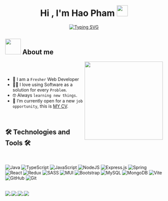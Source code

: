 <h1 align="center">Hi , I'm Hao Pham <img src="https://media.giphy.com/media/hvRJCLFzcasrR4ia7z/giphy.gif" width="35"></h1>
<p align="center">
  <a href="https://git.io/typing-svg"><img src="https://readme-typing-svg.herokuapp.com?font=Time+New+Roman&size=25&pause=1000&color=37F727&center=true&vCenter=true&width=600&height=100&lines=Web+Developer;Backend+Developer;Frontend+Developer" alt="Typing SVG" /></a>
</p>

<h2 align="left"> <picture><img src = "https://github.com/7oSkaaa/7oSkaaa/blob/main/Images/about_me.gif?raw=true" width = 50px></picture> About me</h2>

<picture> <img align="right" src="https://github.com/7oSkaaa/7oSkaaa/blob/main/Images/Right_Side.gif?raw=true" width = 250px></picture>

<br><br>

- :school: I am a `Fresher` Web Developer
- :technologist: I love using Software as a solution for every `Problem`.
- :nerd_face: Always `learning new things`.
- :thinking: I’m currently open for a new `job opportunity`, this is [MY CV](https://cv-haofphm4426s-projects.vercel.app/).
<br>

<h2 align="left">🛠 Technologies and Tools 🛠</h2>
<br>

<!-- https://simpleicons.org/ -->
![Java](https://img.shields.io/badge/java-%23ED8B00.svg?style=flat-square&logo=openjdk&logoColor=white) 
![TypeScript](https://img.shields.io/badge/typescript-%23007ACC.svg?style=flat-square&logo=typescript&logoColor=white) 
![JavaScript](https://img.shields.io/badge/javascript-%23323330.svg?style=flat-square&logo=javascript&logoColor=%23F7DF1E) 
![NodeJS](https://img.shields.io/badge/node.js-6DA55F?style=flat-square&logo=node.js&logoColor=white) 
![Express.js](https://img.shields.io/badge/express.js-%23404d59.svg?style=flat-square&logo=express&logoColor=%2361DAFB) 
![Spring](https://img.shields.io/badge/spring-%236DB33F.svg?style=flat-square&logo=spring&logoColor=white) 
![React](https://img.shields.io/badge/react-%2320232a.svg?style=flat-square&logo=react&logoColor=%2361DAFB) 
![Redux](https://img.shields.io/badge/redux-%23593d88.svg?style=flat-square&logo=redux&logoColor=white) 
![SASS](https://img.shields.io/badge/SASS-hotpink.svg?style=flat-square&logo=SASS&logoColor=white) 
![MUI](https://img.shields.io/badge/MUI-%230081CB.svg?style=flat-square&logo=mui&logoColor=white) 
![Bootstrap](https://img.shields.io/badge/bootstrap-%238511FA.svg?style=flat-square&logo=bootstrap&logoColor=white) 
![MySQL](https://img.shields.io/badge/mysql-4479A1.svg?style=flat-square&logo=mysql&logoColor=white) 
![MongoDB](https://img.shields.io/badge/MongoDB-%234ea94b.svg?style=flat-square&logo=mongodb&logoColor=white)
![Vite](https://img.shields.io/badge/vite-%23646CFF.svg?style=flat-square&logo=vite&logoColor=white) 
![GitHub](https://img.shields.io/badge/github-%23121011.svg?style=flat-square&logo=github&logoColor=white) 
![Git](https://img.shields.io/badge/git-%23F05033.svg?style=flat-square&logo=git&logoColor=white)

<br>

<a href="https://github.com/Haofphm4426/ToDoList-app">
  <!-- Change the `github-readme-stats.anuraghazra1.vercel.app` to `github-readme-stats.vercel.app`  -->
  <img align="center" src="https://github-readme-stats.anuraghazra1.vercel.app/api/pin/?username=Haofphm4426&repo=ToDoList-app&theme=cobalt" />
</a>
<a href="https://github.com/Haofphm4426/Real-Estate-Management-System-Webiste">
  <!-- Change the `github-readme-stats.anuraghazra1.vercel.app` to `github-readme-stats.vercel.app`  -->
  <img align="center" src="https://github-readme-stats.anuraghazra1.vercel.app/api/pin/?username=Haofphm4426&repo=Real-Estate-Management-System-Webiste&theme=merko" />
</a>
<a href="https://github.com/Haofphm4426/CV">
  <!-- Change the `github-readme-stats.anuraghazra1.vercel.app` to `github-readme-stats.vercel.app`  -->
  <img align="center" src="https://github-readme-stats.anuraghazra1.vercel.app/api/pin/?username=Haofphm4426&repo=CV&theme=radical" />
</a> 
<a href="https://github.com/Haofphm4426/Lamborghini-Web">
  <!-- Change the `github-readme-stats.anuraghazra1.vercel.app` to `github-readme-stats.vercel.app`  -->
  <img align="center" src="https://github-readme-stats.anuraghazra1.vercel.app/api/pin/?username=Haofphm4426&repo=Lamborghini-Web&theme=gruvbox" />
</a>    



